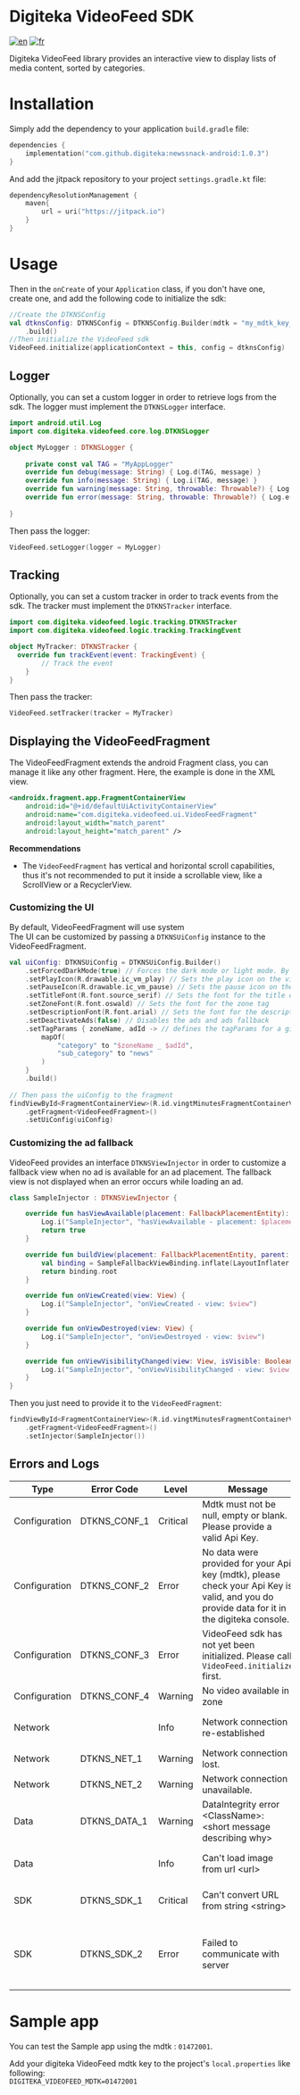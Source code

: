# Digiteka VideoFeed SDK

[![en](https://img.shields.io/badge/lang-en-red.svg)](ReadMe.md)
[![fr](https://img.shields.io/badge/lang-fr-blue.svg)](ReadMe.fr.md)

Digiteka VideoFeed library provides an interactive view to display lists of media content, sorted by categories.

# Installation

Simply add the dependency to your application `build.gradle` file:

``` kotlin    
dependencies {    
    implementation("com.github.digiteka:newssnack-android:1.0.3")
}   
```   

And add the jitpack repository to your project `settings.gradle.kt` file:

``` kotlin
dependencyResolutionManagement {
    maven{
        url = uri("https://jitpack.io")
    }
}
```

# Usage

Then in the `onCreate` of your `Application` class, if you don't have one, create one, and add the following code to initialize the sdk:

``` kotlin  
//Create the DTKNSConfig 
val dtknsConfig: DTKNSConfig = DTKNSConfig.Builder(mdtk = "my_mdtk_key_here")    
    .build() 
//Then initialize the VideoFeed sdk 
VideoFeed.initialize(applicationContext = this, config = dtknsConfig)   
```

## Logger

Optionally, you can set a custom logger in order to retrieve logs from the sdk. The logger must implement the `DTKNSLogger` interface.

``` kotlin  
import android.util.Log 
import com.digiteka.videofeed.core.log.DTKNSLogger    

object MyLogger : DTKNSLogger {    
    
    private const val TAG = "MyAppLogger" 
    override fun debug(message: String) { Log.d(TAG, message) }      
    override fun info(message: String) { Log.i(TAG, message) }    
    override fun warning(message: String, throwable: Throwable?) { Log.w(TAG, message, throwable) }    
    override fun error(message: String, throwable: Throwable?) { Log.e(TAG, message, throwable) }
 
}   
```   

Then pass the logger:

``` kotlin  
VideoFeed.setLogger(logger = MyLogger)   
```   

## Tracking

Optionally, you can set a custom tracker in order to track events from the sdk. The tracker must implement the `DTKNSTracker` interface.

``` kotlin
import com.digiteka.videofeed.logic.tracking.DTKNSTracker
import com.digiteka.videofeed.logic.tracking.TrackingEvent

object MyTracker: DTKNSTracker {
  override fun trackEvent(event: TrackingEvent) {
        // Track the event
    }
}
```   

Then pass the tracker:

``` kotlin
VideoFeed.setTracker(tracker = MyTracker)
```

## Displaying the VideoFeedFragment

The VideoFeedFragment extends the android Fragment class, you can manage it like any other fragment.
Here, the example is done in the XML view.

``` xml
<androidx.fragment.app.FragmentContainerView
    android:id="@+id/defaultUiActivityContainerView"
    android:name="com.digiteka.videofeed.ui.VideoFeedFragment"
    android:layout_width="match_parent"
    android:layout_height="match_parent" />    
```

**Recommendations**

- The `VideoFeedFragment` has vertical and horizontal scroll capabilities, thus it's not recommended to put it inside a scrollable view, like a ScrollView or a RecyclerView.

### Customizing the UI

By default, VideoFeedFragment will use system  
The UI can be customized by passing a `DTKNSUiConfig` instance to the VideoFeedFragment.

``` kotlin    
val uiConfig: DTKNSUiConfig = DTKNSUiConfig.Builder()    
    .setForcedDarkMode(true) // Forces the dark mode or light mode. By default the sdk will use the current system uiMode. 
    .setPlayIcon(R.drawable.ic_vm_play) // Sets the play icon on the video player 
    .setPauseIcon(R.drawable.ic_vm_pause) // Sets the pause icon on the video player 
    .setTitleFont(R.font.source_serif) // Sets the font for the title of the info panel 
    .setZoneFont(R.font.oswald) // Sets the font for the zone tag
    .setDescriptionFont(R.font.arial) // Sets the font for the description in the info panel and the Categories tag's    
	.setDeactivateAds(false) // Disables the ads and ads fallback
	.setTagParams { zoneName, adId -> // defines the tagParams for a given zoneName and adId
        mapOf(
            "category" to "$zoneName _ $adId",
            "sub_category" to "news"
        )
    }
    .build()    
 
// Then pass the uiConfig to the fragment 
findViewById<FragmentContainerView>(R.id.vingtMinutesFragmentContainerView)    
    .getFragment<VideoFeedFragment>()
    .setUiConfig(uiConfig)   
```   

### Customizing the ad fallback

VideoFeed provides an interface `DTKNSViewInjector` in order to customize a fallback view when no ad is available for an ad placement.
The fallback view is not displayed when an error occurs while loading an ad.

``` kotlin
class SampleInjector : DTKNSViewInjector {

	override fun hasViewAvailable(placement: FallbackPlacementEntity): Boolean {
		Log.i("SampleInjector", "hasViewAvailable - placement: $placement")
		return true
	}

	override fun buildView(placement: FallbackPlacementEntity, parent: ViewGroup): View? {
		val binding = SampleFallbackViewBinding.inflate(LayoutInflater.from(parent.context))
		return binding.root
	}

	override fun onViewCreated(view: View) {
		Log.i("SampleInjector", "onViewCreated - view: $view")
	}

	override fun onViewDestroyed(view: View) {
		Log.i("SampleInjector", "onViewDestroyed - view: $view")
	}

	override fun onViewVisibilityChanged(view: View, isVisible: Boolean) {
		Log.i("SampleInjector", "onViewVisibilityChanged - view: $view, isVisible: $isVisible")
	}
}

```

Then you just need to provide it to the `VideoFeedFragment`:

``` kotlin
findViewById<FragmentContainerView>(R.id.vingtMinutesFragmentContainerView)
	.getFragment<VideoFeedFragment>()
	.setInjector(SampleInjector())

```

## Errors and Logs

| Type          | Error Code   | Level    | Message                                                                                                                                    | Cause                                                                                                                       |
|---------------|--------------|----------|--------------------------------------------------------------------------------------------------------------------------------------------|-----------------------------------------------------------------------------------------------------------------------------|
| Configuration | DTKNS_CONF_1 | Critical | Mdtk must not be null, empty or blank. Please provide a valid Api Key.                                                                     | mdtk is null or empty                                                                                                       |  
| Configuration | DTKNS_CONF_2 | Error    | No data were provided for your Api key (mdtk), please check your Api Key is valid, and you do provide data for it in the digiteka console. | The mdtk is not valid, or no video has been configured in the digiteka console                                              |  
| Configuration | DTKNS_CONF_3 | Error    | VideoFeed sdk has not yet been initialized. Please call `VideoFeed.initialize` first.                                                      | `VideoFeed.initialize` has not been called yet                                                                              |  
| Configuration | DTKNS_CONF_4 | Warning  | No video available in zone                                                                                                                 | No video is available for this zone                                                                                         |  
| Network       |              | Info     | Network connection re-established                                                                                                          | Network connection was lost and has been re-established                                                                     |  
| Network       | DTKNS_NET_1  | Warning  | Network connection lost.                                                                                                                   | Lost network connection                                                                                                     |  
| Network       | DTKNS_NET_2  | Warning  | Network connection unavailable.                                                                                                            | Failed to connect to network                                                                                                |  
| Data          | DTKNS_DATA_1 | Warning  | DataIntegrity error \<ClassName>: \<short message describing why>                                                                          | Required data was not provided by the server.                                                                               |  
| Data          |              | Info     | Can't load image from url \<url>                                                                                                           | The placeholder image url wasn't valid or failed to load                                                                    |
| SDK           | DTKNS_SDK_1  | Critical | Can't convert URL from string \<string>                                                                                                    | Built server url was not valid. Please contact support.                                                                     |
| SDK           | DTKNS_SDK_2  | Error    | Failed to communicate with server                                                                                                          | Server response was invalid, or connection failed (timeout). Contact support if it occurs too frequently or systematically. |

# Sample app

You can test the Sample app using the mdtk : `01472001`.

Add your digiteka VideoFeed mdtk key to the project's `local.properties` like following:    
```DIGITEKA_VIDEOFEED_MDTK=01472001```